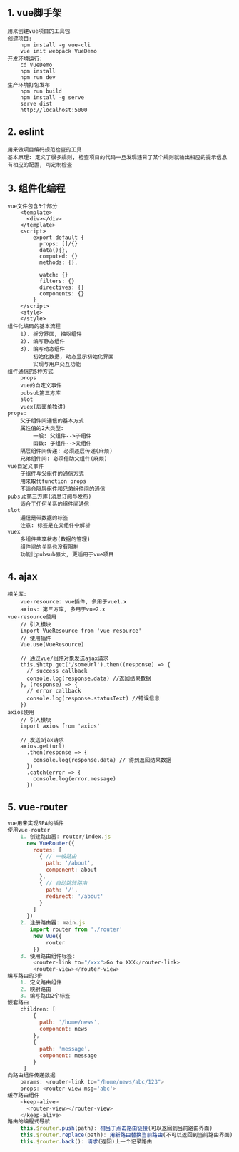 ## 1. vue脚手架
    用来创建vue项目的工具包
    创建项目:
        npm install -g vue-cli
        vue init webpack VueDemo
    开发环境运行:
        cd VueDemo
        npm install
        npm run dev
    生产环境打包发布
        npm run build
        npm install -g serve
        serve dist
        http://localhost:5000

## 2. eslint
    用来做项目编码规范检查的工具
    基本原理: 定义了很多规则, 检查项目的代码一旦发现违背了某个规则就输出相应的提示信息
    有相应的配置, 可定制检查

## 3. 组件化编程
    vue文件包含3个部分
        <template>
          <div></div>
        </template>
        <script>
            export default {
    		  props: []/{}
              data(){},
    		  computed: {}
              methods: {},
    		  
    		  watch: {}
    		  filters: {}
    		  directives: {}
    		  components: {}
            }
        </script>
        <style>
        </style>
    组件化编码的基本流程
    	1). 拆分界面, 抽取组件
    	2). 编写静态组件
    	3). 编写动态组件
        	初始化数据, 动态显示初始化界面
        	实现与用户交互功能
    组件通信的5种方式
    	props
    	vue的自定义事件
    	pubsub第三方库
    	slot
    	vuex(后面单独讲)
    props:
        父子组件间通信的基本方式
        属性值的2大类型: 
            一般: 父组件-->子组件
            函数: 子组件-->父组件
    	隔层组件间传递: 必须逐层传递(麻烦)
    	兄弟组件间: 必须借助父组件(麻烦)
    vue自定义事件
        子组件与父组件的通信方式
        用来取代function props
        不适合隔层组件和兄弟组件间的通信
    pubsub第三方库(消息订阅与发布)
        适合于任何关系的组件间通信
    slot
        通信是带数据的标签
        注意: 标签是在父组件中解析
    vuex
        多组件共享状态(数据的管理)
        组件间的关系也没有限制
        功能比pubsub强大, 更适用于vue项目

## 4. ajax
    相关库:
        vue-resource: vue插件, 多用于vue1.x
        axios: 第三方库, 多用于vue2.x
    vue-resource使用
        // 引入模块
        import VueResource from 'vue-resource'
        // 使用插件
        Vue.use(VueResource)
        
        // 通过vue/组件对象发送ajax请求
        this.$http.get('/someUrl').then((response) => {
          // success callback
          console.log(response.data) //返回结果数据
        }, (response) => {
          // error callback
          console.log(response.statusText) //错误信息
        })
    axios使用
        // 引入模块
        import axios from 'axios'
        
        // 发送ajax请求
        axios.get(url)
          .then(response => {
            console.log(response.data) // 得到返回结果数据
          })
          .catch(error => {
        	console.log(error.message)
          })

## 5. vue-router
```javascript
vue用来实现SPA的插件
使用vue-router
    1. 创建路由器: router/index.js
      new VueRouter({
        routes: [
          { // 一般路由
            path: '/about',
            component: about
          },
          { // 自动跳转路由
            path: '/', 
            redirect: '/about'
          }
        ]
      })
    2. 注册路由器: main.js
       import router from './router'
       	new Vue({
       		router
       	})
    3. 使用路由组件标签:
       	<router-link to="/xxx">Go to XXX</router-link>
       	<router-view></router-view>
编写路由的3步
    1. 定义路由组件    
    2. 映射路由
    3. 编写路由2个标签
嵌套路由
    children: [
        {
          path: '/home/news',
          component: news
        },
        {
          path: 'message',
          component: message
        }
     ]
向路由组件传递数据
    params: <router-link to="/home/news/abc/123">
    props: <router-view msg='abc'>
缓存路由组件
    <keep-alive>
      <router-view></router-view>
    </keep-alive>
路由的编程式导航
	this.$router.push(path): 相当于点击路由链接(可以返回到当前路由界面)
	this.$router.replace(path): 用新路由替换当前路由(不可以返回到当前路由界面)
	this.$router.back(): 请求(返回)上一个记录路由
```
